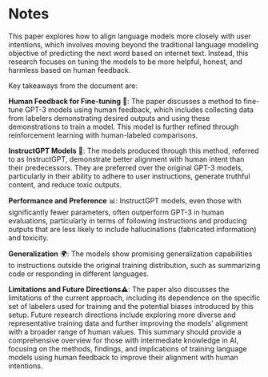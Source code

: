 # Notes

This paper explores how to align language models more closely with user intentions, which involves moving beyond the traditional language modeling objective of predicting the next word based on internet text. Instead, this research focuses on tuning the models to be more helpful, honest, and harmless based on human feedback.

Key takeaways from the document are:

**Human Feedback for Fine-tuning** 🔄: The paper discusses a method to fine-tune GPT-3 models using human feedback, which includes collecting data from labelers demonstrating desired outputs and using these demonstrations to train a model. This model is further refined through reinforcement learning with human-labeled comparisons.

**InstructGPT Models** 🤖: The models produced through this method, referred to as InstructGPT, demonstrate better alignment with human intent than their predecessors. They are preferred over the original GPT-3 models, particularly in their ability to adhere to user instructions, generate truthful content, and reduce toxic outputs.

**Performance and Preference** 📊: InstructGPT models, even those with significantly fewer parameters, often outperform GPT-3 in human evaluations, particularly in terms of following instructions and producing outputs that are less likely to include hallucinations (fabricated information) and toxicity.

**Generalization** 🌍: The models show promising generalization capabilities to instructions outside the original training distribution, such as summarizing code or responding in different languages.

**Limitations and Future Directions**⚠️: The paper also discusses the limitations of the current approach, including its dependence on the specific set of labelers used for training and the potential biases introduced by this setup. Future research directions include exploring more diverse and representative training data and further improving the models' alignment with a broader range of human values.
This summary should provide a comprehensive overview for those with intermediate knowledge in AI, focusing on the methods, findings, and implications of training language models using human feedback to improve their alignment with human intentions.
